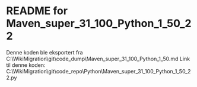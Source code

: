 # README for Maven_super_31_100_Python_1_50_22
Denne koden ble eksportert fra C:\WikiMigration\git\code_dump\Maven_super_31_100_Python_1_50.md
Link til denne koden: C:\WikiMigration\git\code_repo\Python\Maven_super_31_100_Python_1_50_22.py
